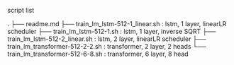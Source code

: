 script list

.
├── readme.md
├── train_lm_lstm-512-1_linear.sh   : lstm, 1 layer, linearLR scheduler
├── train_lm_lstm-512-1.sh          : lstm, 1 layer, inverse SQRT
├── train_lm_lstm-512-2_linear.sh   : lstm, 2 layer, linearLR scheduler
├── train_lm_transformer-512-2-2.sh : transformer, 2 layer, 2 heads
└── train_lm_transformer-512-6-8.sh : transformer, 6 layer, 8 head
